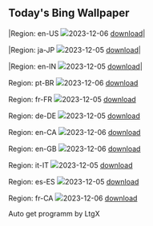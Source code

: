 ## Today's Bing Wallpaper
|Region: en-US
![](https://www.bing.com/th?id=OHR.AlpsCastles_EN-US9735484506_UHD.jpg&pid=hp&w=384&h=216&rs=1&c=4)2023-12-06 [download](https://www.bing.com/th?id=OHR.AlpsCastles_EN-US9735484506_UHD.jpg)|

|Region: ja-JP
![](https://www.bing.com/th?id=OHR.AlpsCastles_JA-JP8376783369_UHD.jpg&pid=hp&w=384&h=216&rs=1&c=4)2023-12-05 [download](https://www.bing.com/th?id=OHR.AlpsCastles_JA-JP8376783369_UHD.jpg)|

|Region: en-IN
![](https://www.bing.com/th?id=OHR.AlpsCastles_EN-IN1720960592_UHD.jpg&pid=hp&w=384&h=216&rs=1&c=4)2023-12-05 [download](https://www.bing.com/th?id=OHR.AlpsCastles_EN-IN1720960592_UHD.jpg)|

Region: pt-BR
![](https://www.bing.com/th?id=OHR.MuseumofTomorrow_PT-BR0071578162_UHD.jpg&pid=hp&w=384&h=216&rs=1&c=4)2023-12-06 [download](https://www.bing.com/th?id=OHR.MuseumofTomorrow_PT-BR0071578162_UHD.jpg)

Region: fr-FR
![](https://www.bing.com/th?id=OHR.AlpsCastles_FR-FR2910854727_UHD.jpg&pid=hp&w=384&h=216&rs=1&c=4)2023-12-05 [download](https://www.bing.com/th?id=OHR.AlpsCastles_FR-FR2910854727_UHD.jpg)

Region: de-DE
![](https://www.bing.com/th?id=OHR.AlpsCastles_DE-DE6522289575_UHD.jpg&pid=hp&w=384&h=216&rs=1&c=4)2023-12-05 [download](https://www.bing.com/th?id=OHR.AlpsCastles_DE-DE6522289575_UHD.jpg)

Region: en-CA
![](https://www.bing.com/th?id=OHR.AlpsCastles_EN-CA3984381282_UHD.jpg&pid=hp&w=384&h=216&rs=1&c=4)2023-12-06 [download](https://www.bing.com/th?id=OHR.AlpsCastles_EN-CA3984381282_UHD.jpg)

Region: en-GB
![](https://www.bing.com/th?id=OHR.AlpsCastles_EN-GB7463637354_UHD.jpg&pid=hp&w=384&h=216&rs=1&c=4)2023-12-06 [download](https://www.bing.com/th?id=OHR.AlpsCastles_EN-GB7463637354_UHD.jpg)

Region: it-IT
![](https://www.bing.com/th?id=OHR.ValdiFassa_IT-IT6575730533_UHD.jpg&pid=hp&w=384&h=216&rs=1&c=4)2023-12-05 [download](https://www.bing.com/th?id=OHR.ValdiFassa_IT-IT6575730533_UHD.jpg)

Region: es-ES
![](https://www.bing.com/th?id=OHR.AlpsCastles_ES-ES0525825978_UHD.jpg&pid=hp&w=384&h=216&rs=1&c=4)2023-12-05 [download](https://www.bing.com/th?id=OHR.AlpsCastles_ES-ES0525825978_UHD.jpg)

Region: fr-CA
![](https://www.bing.com/th?id=OHR.AlpsCastles_FR-CA9479125560_UHD.jpg&pid=hp&w=384&h=216&rs=1&c=4)2023-12-06 [download](https://www.bing.com/th?id=OHR.AlpsCastles_FR-CA9479125560_UHD.jpg)

Auto get programm by LtgX
